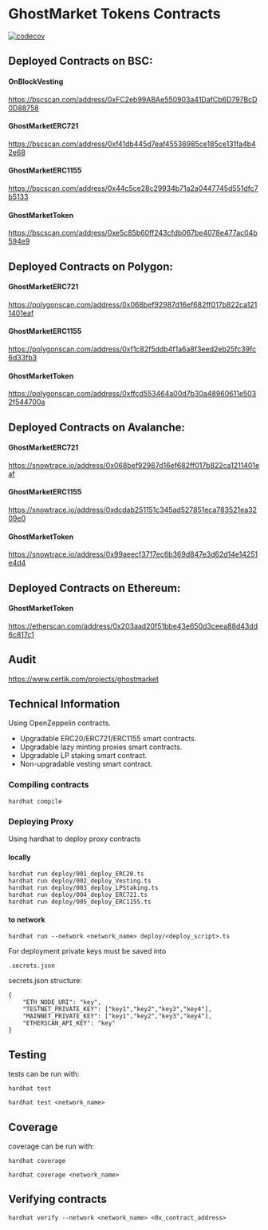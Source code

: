 
# GhostMarket Tokens Contracts

[![codecov](https://codecov.io/github/OnBlockIO/evm-tokens-contracts/branch/master/graph/badge.svg?token=SHNSP3GCXL)](https://codecov.io/github/OnBlockIO/evm-tokens-contracts)

## Deployed Contracts on BSC:

#### OnBlockVesting
https://bscscan.com/address/0xFC2eb99ABAe550903a41DafCb6D797BcD0D88758

#### GhostMarketERC721
https://bscscan.com/address/0xf41db445d7eaf45536985ce185ce131fa4b42e68

#### GhostMarketERC1155
https://bscscan.com/address/0x44c5ce28c29934b71a2a0447745d551dfc7b5133

#### GhostMarketToken
https://bscscan.com/address/0xe5c85b60ff243cfdb067be4078e477ac04b594e9

## Deployed Contracts on Polygon:

#### GhostMarketERC721
https://polygonscan.com/address/0x068bef92987d16ef682ff017b822ca1211401eaf

#### GhostMarketERC1155
https://polygonscan.com/address/0xf1c82f5ddb4f1a6a8f3eed2eb25fc39fc6d33fb3

#### GhostMarketToken
https://polygonscan.com/address/0xffcd553464a00d7b30a48960611e5032f544700a

## Deployed Contracts on Avalanche:

#### GhostMarketERC721
https://snowtrace.io/address/0x068bef92987d16ef682ff017b822ca1211401eaf

#### GhostMarketERC1155
https://snowtrace.io/address/0xdcdab251151c345ad527851eca783521ea3209e0

#### GhostMarketToken
https://snowtrace.io/address/0x99aeecf3717ec6b369d847e3d62d14e14251e4d4

## Deployed Contracts on Ethereum:

#### GhostMarketToken
https://etherscan.com/address/0x203aad20f51bbe43e650d3ceea88d43dd6c817c1

## Audit
https://www.certik.com/projects/ghostmarket

## Technical Information
Using OpenZeppelin contracts.
- Upgradable ERC20/ERC721/ERC1155 smart contracts.
- Upgradable lazy minting proxies smart contracts.
- Upgradable LP staking smart contract.
- Non-upgradable vesting smart contract.

### Compiling contracts
```
hardhat compile
```

### Deploying Proxy
Using hardhat to deploy proxy contracts

#### locally
```
hardhat run deploy/001_deploy_ERC20.ts
hardhat run deploy/002_deploy_Vesting.ts
hardhat run deploy/003_deploy_LPStaking.ts
hardhat run deploy/004_deploy_ERC721.ts
hardhat run deploy/005_deploy_ERC1155.ts
```

#### to network
```
hardhat run --network <network_name> deploy/<deploy_script>.ts
```
For deployment private keys must be saved into

```
.secrets.json
```

secrets.json structure:

```
{
    "ETH_NODE_URI": "key",
    "TESTNET_PRIVATE_KEY": ["key1","key2","key3","key4"],
    "MAINNET_PRIVATE_KEY": ["key1","key2","key3","key4"],
    "ETHERSCAN_API_KEY": "key"
}
```

## Testing
tests can be run with:

```
hardhat test
```

```
hardhat test <network_name>
```

## Coverage
coverage can be run with:

```
hardhat coverage
```

```
hardhat coverage <network_name>
```

## Verifying contracts
```
hardhat verify --network <network_name> <0x_contract_address>
```


